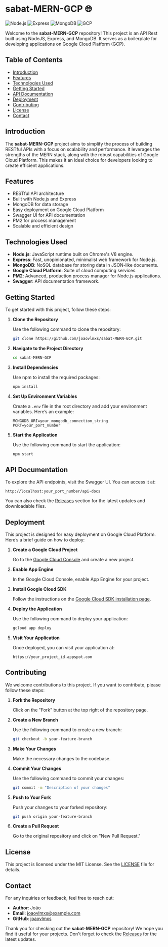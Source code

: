# sabat-MERN-GCP 🌐

![Node.js](https://img.shields.io/badge/Node.js-8CC84B?style=flat-square&logo=node.js&logoColor=white) ![Express](https://img.shields.io/badge/Express-000000?style=flat-square&logo=express&logoColor=white) ![MongoDB](https://img.shields.io/badge/MongoDB-47A248?style=flat-square&logo=mongodb&logoColor=white) ![GCP](https://img.shields.io/badge/GCP-4285F4?style=flat-square&logo=google-cloud&logoColor=white)

Welcome to the **sabat-MERN-GCP** repository! This project is an API Rest built using NodeJS, Express, and MongoDB. It serves as a boilerplate for developing applications on Google Cloud Platform (GCP).

## Table of Contents

- [Introduction](#introduction)
- [Features](#features)
- [Technologies Used](#technologies-used)
- [Getting Started](#getting-started)
- [API Documentation](#api-documentation)
- [Deployment](#deployment)
- [Contributing](#contributing)
- [License](#license)
- [Contact](#contact)

## Introduction

The **sabat-MERN-GCP** project aims to simplify the process of building RESTful APIs with a focus on scalability and performance. It leverages the strengths of the MERN stack, along with the robust capabilities of Google Cloud Platform. This makes it an ideal choice for developers looking to create efficient applications.

## Features

- RESTful API architecture
- Built with Node.js and Express
- MongoDB for data storage
- Easy deployment on Google Cloud Platform
- Swagger UI for API documentation
- PM2 for process management
- Scalable and efficient design

## Technologies Used

- **Node.js**: JavaScript runtime built on Chrome's V8 engine.
- **Express**: Fast, unopinionated, minimalist web framework for Node.js.
- **MongoDB**: NoSQL database for storing data in JSON-like documents.
- **Google Cloud Platform**: Suite of cloud computing services.
- **PM2**: Advanced, production process manager for Node.js applications.
- **Swagger**: API documentation framework.

## Getting Started

To get started with this project, follow these steps:

1. **Clone the Repository**

   Use the following command to clone the repository:

   ```bash
   git clone https://github.com/joaovlmxs/sabat-MERN-GCP.git
   ```

2. **Navigate to the Project Directory**

   ```bash
   cd sabat-MERN-GCP
   ```

3. **Install Dependencies**

   Use npm to install the required packages:

   ```bash
   npm install
   ```

4. **Set Up Environment Variables**

   Create a `.env` file in the root directory and add your environment variables. Here’s an example:

   ```plaintext
   MONGODB_URI=your_mongodb_connection_string
   PORT=your_port_number
   ```

5. **Start the Application**

   Use the following command to start the application:

   ```bash
   npm start
   ```

## API Documentation

To explore the API endpoints, visit the Swagger UI. You can access it at:

```
http://localhost:your_port_number/api-docs
```

You can also check the [Releases](https://github.com/joaovlmxs/sabat-MERN-GCP/releases) section for the latest updates and downloadable files.

## Deployment

This project is designed for easy deployment on Google Cloud Platform. Here’s a brief guide on how to deploy:

1. **Create a Google Cloud Project**

   Go to the [Google Cloud Console](https://console.cloud.google.com/) and create a new project.

2. **Enable App Engine**

   In the Google Cloud Console, enable App Engine for your project.

3. **Install Google Cloud SDK**

   Follow the instructions on the [Google Cloud SDK installation page](https://cloud.google.com/sdk/docs/install).

4. **Deploy the Application**

   Use the following command to deploy your application:

   ```bash
   gcloud app deploy
   ```

5. **Visit Your Application**

   Once deployed, you can visit your application at:

   ```
   https://your_project_id.appspot.com
   ```

## Contributing

We welcome contributions to this project. If you want to contribute, please follow these steps:

1. **Fork the Repository**

   Click on the "Fork" button at the top right of the repository page.

2. **Create a New Branch**

   Use the following command to create a new branch:

   ```bash
   git checkout -b your-feature-branch
   ```

3. **Make Your Changes**

   Make the necessary changes to the codebase.

4. **Commit Your Changes**

   Use the following command to commit your changes:

   ```bash
   git commit -m "Description of your changes"
   ```

5. **Push to Your Fork**

   Push your changes to your forked repository:

   ```bash
   git push origin your-feature-branch
   ```

6. **Create a Pull Request**

   Go to the original repository and click on "New Pull Request."

## License

This project is licensed under the MIT License. See the [LICENSE](LICENSE) file for details.

## Contact

For any inquiries or feedback, feel free to reach out:

- **Author**: João
- **Email**: joaovlmxs@example.com
- **GitHub**: [joaovlmxs](https://github.com/joaovlmxs)

Thank you for checking out the **sabat-MERN-GCP** repository! We hope you find it useful for your projects. Don't forget to check the [Releases](https://github.com/joaovlmxs/sabat-MERN-GCP/releases) for the latest updates.